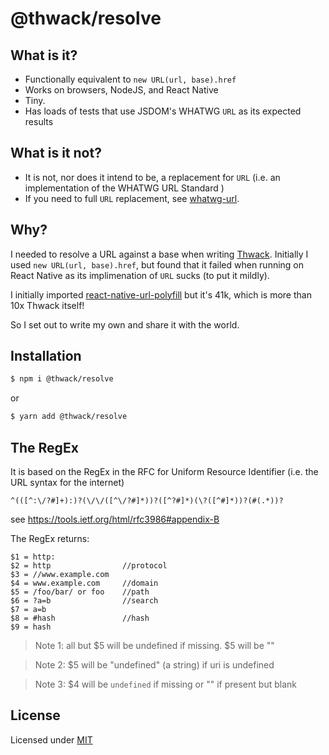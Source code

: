 # @thwack/resolve

## What is it?

- Functionally equivalent to `new URL(url, base).href`
- Works on browsers, NodeJS, and React Native
- Tiny.
- Has loads of tests that use JSDOM's WHATWG `URL` as its expected results

## What is it not?

- It is not, nor does it intend to be, a replacement for `URL` (i.e. an implementation of the WHATWG URL Standard )
- If you need to full `URL` replacement, see [whatwg-url](https://github.com/jsdom/whatwg-url).

## Why?

I needed to resolve a URL against a base when writing [Thwack](https://github.com/donavon/thwack). Initially I used `new URL(url, base).href`, but found that it failed when running on React Native as its implimenation of `URL` sucks (to put it mildly).

I initially imported [react-native-url-polyfill](https://github.com/charpeni/react-native-url-polyfill) but it's 41k, which is more than 10x Thwack itself!

So I set out to write my own and share it with the world.

## Installation

```bash
$ npm i @thwack/resolve
```

or

```bash
$ yarn add @thwack/resolve
```

## The RegEx

It is based on the RegEx in the RFC for Uniform Resource Identifier (i.e. the URL syntax for the internet)

```regex
^(([^:\/?#]+):)?(\/\/([^\/?#]*))?([^?#]*)(\?([^#]*))?(#(.*))?
```

see https://tools.ietf.org/html/rfc3986#appendix-B

The RegEx returns:

```
$1 = http:
$2 = http                //protocol
$3 = //www.example.com
$4 = www.example.com     //domain
$5 = /foo/bar/ or foo    //path
$6 = ?a=b                //search
$7 = a=b
$8 = #hash               //hash
$9 = hash
```

> Note 1: all but $5 will be undefined if missing. $5 will be ""

> Note 2: \$5 will be "undefined" (a string) if uri is undefined

> Note 3: \$4 will be `undefined` if missing or "" if present but blank

## License

Licensed under [MIT](LICENSE)
